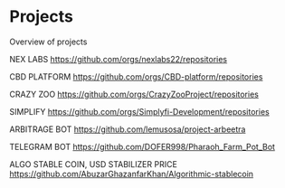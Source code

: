 # Projects
Overview of projects

NEX LABS
https://github.com/orgs/nexlabs22/repositories

CBD PLATFORM 
https://github.com/orgs/CBD-platform/repositories

CRAZY ZOO
https://github.com/orgs/CrazyZooProject/repositories  


SIMPLIFY
https://github.com/orgs/Simplyfi-Development/repositories

ARBITRAGE BOT
https://github.com/lemusosa/project-arbeetra

TELEGRAM BOT
https://github.com/DOFER998/Pharaoh_Farm_Pot_Bot

ALGO STABLE COIN, USD STABILIZER PRICE
https://github.com/AbuzarGhazanfarKhan/Algorithmic-stablecoin



